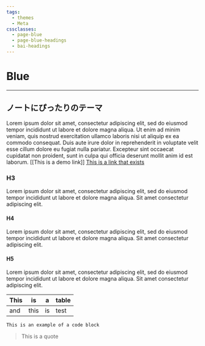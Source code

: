 ```yaml
---
tags:
  - themes
  - Meta
cssclasses:
  - page-blue
  - page-blue-headings
  - bai-headings
---
```

# Blue
***
## ノートにぴったりのテーマ
Lorem ipsum dolor sit amet, consectetur adipiscing elit, sed do eiusmod tempor incididunt ut labore et dolore magna aliqua. Ut enim ad minim veniam, quis nostrud exercitation ullamco laboris nisi ut aliquip ex ea commodo consequat. Duis aute irure dolor in reprehenderit in voluptate velit esse cillum dolore eu fugiat nulla pariatur. Excepteur sint occaecat cupidatat non proident, sunt in culpa qui officia deserunt mollit anim id est laborum.
[[This is a demo link]]
[This is a link that exists]()
### H3
Lorem ipsum dolor sit amet, consectetur adipiscing elit, sed do eiusmod tempor incididunt ut labore et dolore magna aliqua. Sit amet consectetur adipiscing elit.
#### H4
Lorem ipsum dolor sit amet, consectetur adipiscing elit, sed do eiusmod tempor incididunt ut labore et dolore magna aliqua. Sit amet consectetur adipiscing elit.
#### H5
Lorem ipsum dolor sit amet, consectetur adipiscing elit, sed do eiusmod tempor incididunt ut labore et dolore magna aliqua. Sit amet consectetur adipiscing elit.

| This | is   | a   | table |
| ---- | ---- | --- | ----- |
| and  | this | is  | test  |
```
This is an example of a code block
```

> This is a quote